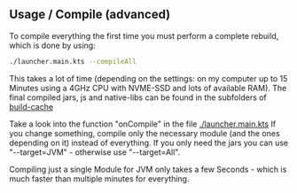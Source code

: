 ## Usage / Compile (advanced)

To compile everything the first time you must perform a complete rebuild, which is done by using:

```bash
./launcher.main.kts --compileAll
```

This takes a lot of time (depending on the settings: on my computer up to 15 Minutes using a 4GHz CPU with NVME-SSD and lots of available RAM).
The final compiled jars, js and native-libs can be found in the subfolders of [build-cache](../build-cache)

Take a look into the function "onCompile" in the file [./launcher.main.kts](../launcher.main.kts)
If you change something, compile only the necessary module (and the ones depending on it) instead of everything.
If you only need the jars you can use "--target=JVM" - otherwise use "--target=All".

Compiling just a single Module for JVM only takes a few Seconds - which is much faster than multiple minutes for everything.
